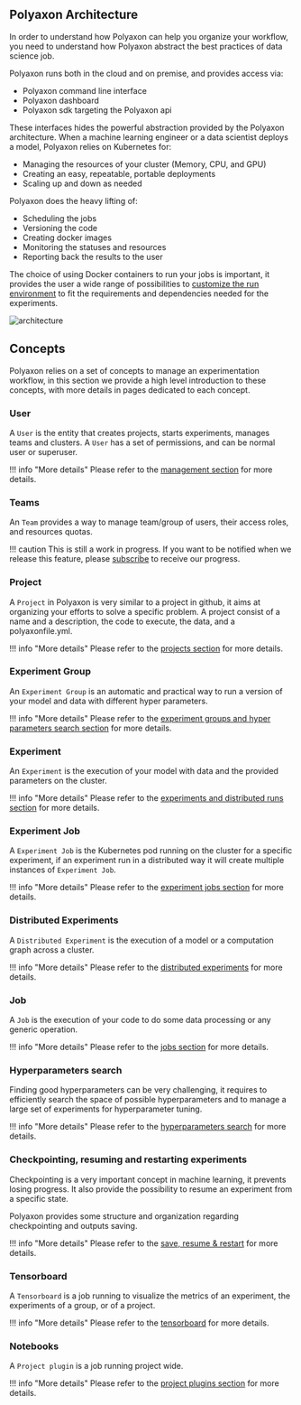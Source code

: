 ## Polyaxon Architecture

In order to understand how Polyaxon can help you organize your workflow,
you need to understand how Polyaxon abstract the best practices of data science job.

Polyaxon runs both in the cloud and on premise, and provides access via:

 * Polyaxon command line interface
 * Polyaxon dashboard
 * Polyaxon sdk targeting the Polyaxon api


These interfaces hides the powerful abstraction provided by the Polyaxon architecture.
When a machine learning engineer or a data scientist deploys a model,
Polyaxon relies on Kubernetes for:

 * Managing the resources of your cluster (Memory, CPU, and GPU)
 * Creating an easy, repeatable, portable deployments
 * Scaling up and down as needed

Polyaxon does the heavy lifting of:

 * Scheduling the jobs
 * Versioning the code
 * Creating docker images
 * Monitoring the statuses and resources
 * Reporting back the results to the user

The choice of using Docker containers to run your jobs is important,
it provides the user a wide range of possibilities to [customize the run environment](/customization/customize_run_environment)
to fit the requirements and dependencies needed for the experiments.

![architecture](/images/polyaxon_architecture.png)


## Concepts

Polyaxon relies on a set of concepts to manage an experimentation workflow,
in this section we provide a high level introduction to these concepts,
with more details in pages dedicated to each concept.


### User

A `User` is the entity that creates projects, starts experiments, manages teams and clusters.
A `User` has a set of permissions, and can be normal user or superuser.

!!! info "More details"
    Please refer to the [management section](/management/introduction) for more details.

### Teams

An `Team` provides a way to manage team/group of users, their access roles, and resources quotas.

!!! caution
    This is still a work in progress.
    If you want to be notified when we release this feature, please [subscribe](https://polyaxon.com/signup/) to receive our progress.


### Project

A `Project` in Polyaxon is very similar to a project in github,
it aims at organizing your efforts to solve a specific problem.
A project consist of a name and a description, the code to execute, the data, and a polyaxonfile.yml.

!!! info "More details"
    Please refer to the [projects section](projects) for more details.


### Experiment Group

An `Experiment Group` is an automatic and practical way to run a version of your model and data with different hyper parameters.

!!! info "More details"
    Please refer to the [experiment groups and hyper parameters search section](experiment_groups) for more details.


### Experiment

An `Experiment` is the execution of your model with data and the provided parameters on the cluster.

!!! info "More details"
    Please refer to the [experiments and distributed runs section](experiments) for more details.


### Experiment Job

A `Experiment Job` is the Kubernetes pod running on the cluster for a specific experiment,
if an experiment run in a distributed way it will create multiple instances of `Experiment Job`.

!!! info "More details"
    Please refer to the [experiment jobs section](experiment_jobs) for more details.


### Distributed Experiments

A `Distributed Experiment` is the execution of a model or a computation graph across a cluster.

!!! info "More details"
    Please refer to the [distributed experiments](distributed_experiments) for more details.


### Job

A `Job` is the execution of your code to do some data processing or any generic operation.

!!! info "More details"
    Please refer to the [jobs section](jobs) for more details.


### Hyperparameters search

Finding good hyperparameters can be very challenging,
it requires to efficiently search the space of possible hyperparameters and to manage a large set of experiments for hyperparameter tuning.

!!! info "More details"
    Please refer to the [hyperparameters search](hyperparameters_search) for more details.


### Checkpointing, resuming and restarting experiments

Checkpointing is a very important concept in machine learning, it prevents losing progress.
It also provide the possibility to resume an experiment from a specific state.

Polyaxon provides some structure and organization regarding checkpointing and outputs saving.


!!! info "More details"
    Please refer to the [save, resume & restart](save_resume_restart) for more details.


### Tensorboard

A `Tensorboard` is a job running to visualize the metrics of an experiment,
the experiments of a group, or of a project.

!!! info "More details"
    Please refer to the [tensorboard](tensorboards) for more details.

### Notebooks

A `Project plugin` is a job running project wide.

!!! info "More details"
    Please refer to the [project plugins section](project_plugins) for more details.
